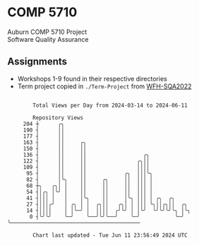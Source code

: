 # COMP 5710
Auburn COMP 5710 Project  
Software Quality Assurance

## Assignments
- Workshops 1-9 found in their respective directories
- Term project copied in `./Term-Project` from [WFH-SQA2022](https://github.com/wumphlett/WFH-SQA2022-AUBURN)

```

        Total Views per Day from 2024-03-14 to 2024-06-11

        Repository Views
     204 ┼      ╭╮
     190 ┤      ││
     177 ┤      ││
     163 ┤      ││     ╭╮
     150 ┤      ││     ││
     136 ┤      ││     ││                  ╭╮
     122 ┤      ││     ││                ╭╮││
     109 ┤      ││     ││                ││││
      95 ┤      ││     ││            ╭╮  │││╰╮
      82 ┤      │╰╮    ││     ╭╮     ││  │││ │
      68 ┼╮   ╭╮│ │    ││     ││     ││  │││ │
      54 ┤│╭╮ │╰╯ │    ││     ││     ││  │││ │
      41 ┤│││ │   │    │╰╮    ││     │╰╮ │││ │ ╭╮  ╭╮
      27 ┤│││╭╯   │ ╭╮ │ │  ╭╮││   ╭╮│ │ │││ ╰╮││╭╮││  ╭╮
      14 ┤││││    │ │╰─╯ │  ││││  ╭╯╰╯ │ │╰╯  ╰╯╰╯╰╯╰╮ │╰╮
       0 ┤╰╯╰╯    ╰─╯    ╰──╯╰╯╰──╯    ╰─╯           ╰─╯ ╰─────────────────────────────────────────

        Chart last updated - Tue Jun 11 23:56:49 2024 UTC
        
```
